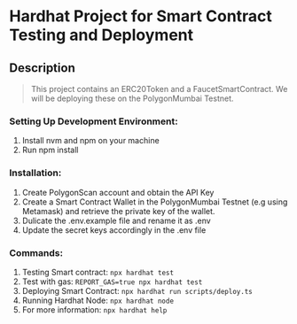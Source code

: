 # Hardhat Project for Smart Contract Testing and Deployment

## Description
> This project contains an ERC20Token and a FaucetSmartContract.
> We will be deploying these on the PolygonMumbai Testnet.

### Setting Up Development Environment:
1) Install nvm and npm on your machine
2) Run npm install

### Installation:
1) Create PolygonScan account and obtain the API Key
2) Create a Smart Contract Wallet in the PolygonMumbai Testnet (e.g using Metamask) and retrieve the private key of the wallet.
3) Dulicate the .env.example file and rename it as .env
4) Update the secret keys accordingly in the .env file

### Commands:
1) Testing Smart contract: ```npx hardhat test```
2) Test with gas: ```REPORT_GAS=true npx hardhat test```
3) Deploying Smart Contract: ```npx hardhat run scripts/deploy.ts```
4) Running Hardhat Node: ```npx hardhat node```
5) For more information: ```npx hardhat help```